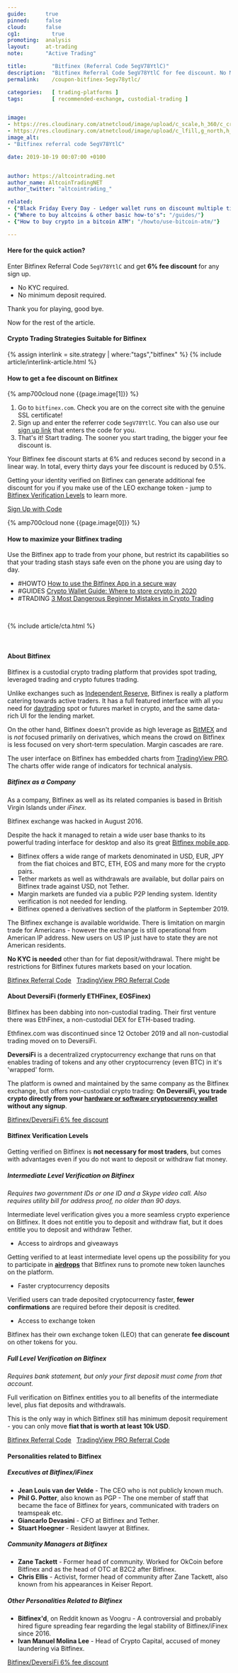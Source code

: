 ```yaml
---
guide:      true
pinned:     false
cloud:      false
cg1:          true
promoting:  analysis
layout:     at-trading
note:       "Active Trading"

title:        "Bitfinex (Referral Code 5egV78YtlC)"
description:  "Bitfinex Referral Code 5egV78YtlC for fee discount. No Minimum Deposit in 2020."
permalink:    /coupon-bitfinex-5egv78ytlc/

categories:   [ trading-platforms ]
tags:         [ recommended-exchange, custodial-trading ]


image:
- https://res.cloudinary.com/atnetcloud/image/upload/c_scale,h_360/c_crop,g_center,h_360,w_700/v1582621901/atnet/var_exchanges/bitfinex-coupon-5egV78YtlC_p2n6ed.jpg
- https://res.cloudinary.com/atnetcloud/image/upload/c_lfill,g_north,h_360,w_700/v1597212056/atnet/_how-to/bitfinex-check-certificate_kckdvn.jpg
image_alt:
- "Bitfinex referral code 5egV78YtlC"

date: 2019-10-19 00:07:00 +0100


author: https://altcointrading.net
author_name: AltcoinTradingNET
author_twitter: "altcointrading_"

related:
- {"Black Friday Every Day - Ledger wallet runs on discount multiple times a year!": "/blackfriday/"}
- {"Where to buy altcoins & other basic how-to's": "/guides/"}
- {"How to buy crypto in a bitcoin ATM": "/howto/use-bitcoin-atm/"}

---
```


#### Here for the quick action?

Enter Bitfinex Referral Code `5egV78YtlC` and get **6% fee discount** for any sign up.

* No KYC required.
* No minimum deposit required.

Thank you for playing, good bye.

Now for the rest of the article.

#### Crypto Trading Strategies Suitable for Bitfinex

{% assign interlink = site.strategy | where:"tags","bitfinex" %}
{% include article/interlink-article.html %}

#### How to get a fee discount on Bitfinex

{% amp700cloud none {{page.image[1]}} %}

1. Go to `bitfinex.com`. Check you are on the correct site with the genuine SSL certificate!
2. Sign up and enter the referrer code `5egV78YtlC`. You can also use our [sign up link](http://bit.ly/the-cat-mouse-game) that enters the code for you.
3. That's it! Start trading. The sooner you start trading, the bigger your fee discount is.

Your Bitfinex fee discount starts at 6% and reduces second by second in a linear way. In total, every thirty days your fee discount is reduced by 0.5%.

Getting your identity verified on Bitfinex can generate additional fee discount for you if you make use of the LEO exchange token - jump to [Bitfinex Verification Levels](#bitfinex-verification-levels) to learn more.

<a rel="nofollow" href="http://bit.ly/the-cat-mouse-game" class="button">Sign Up with Code</a>

{% amp700cloud none {{page.image[0]}} %}


#### How to maximize your Bitfinex trading

Use the Bitfinex app to trade from your phone, but restrict its capabilities so that your trading stash stays safe even on the phone you are using day to day.

<ul class="popular">
  <li class="popular-item">
    #HOWTO <a href="/bitfinex-app/">How to use the Bitfinex App in a secure way</a>
  </li>
  <li class="popular-item">
    #GUIDES <a href="/altcoin-wallets/">Crypto Wallet Guide: Where to store crypto in 2020</a>
  </li>
  <li class="popular-item">
    #TRADING <a href="/3-dangerous-mistakes-crypto-beginners/">3 Most Dangerous Beginner Mistakes in Crypto Trading</a>
  </li>
</ul>

&nbsp;

{% include article/cta.html %}

&nbsp;

#### About Bitfinex

Bitfinex is a custodial crypto trading platform that provides spot trading, leveraged trading and crypto futures trading.

Unlike exchanges such as [Independent Reserve](/coupon-independent-reserve/), Bitfinex is really a platform catering towards active traders. It has a full featured interface with all you need for [daytrading](/daytrading/) spot or futures market in crypto, and the same data-rich UI for the lending market.

On the other hand, Bitfinex doesn't provide as high leverage as [BitMEX](/coupon-bitmex-iyqb44/) and is *not* focused primarily on derivatives, which means the crowd on Bitfinex is less focused on very short-term speculation. Margin cascades are rare.

The user interface on Bitfinex has embedded charts from [TradingView PRO](https://bit.ly/at-tvd-btcusd). The charts offer wide range of indicators for technical analysis.

##### Bitfinex as a Company

As a company, Bitfinex as well as its related companies is based in British Virgin Islands under *iFinex*.

Bitfinex exchange was hacked in August 2016.

Despite the hack it managed to retain a wide user base thanks to its powerful trading interface for desktop and also its great [Bitfinex mobile app](/bitfinex-app/).

* Bitfinex offers a wide range of markets denominated in USD, EUR, JPY from the fiat choices and BTC, ETH, EOS and many more for the crypto pairs.
* Tether markets as well as withdrawals are available, but dollar pairs on Bitfinex trade against USD, not Tether.
* Margin markets are funded via a public P2P lending system. Identity verification is not needed for lending.
* Bitfinex opened a derivatives section of the platform in September 2019.

The Bitfinex exchange is available worldwide. There is limitation on margin trade for Americans - however the exchange is still operational from American IP address. New users on US IP just have to state they are not American residents.

**No KYC is needed** other than for fiat deposit/withdrawal. There might be restrictions for Bitfinex futures markets based on your location.

<a rel="nofollow" href="http://bit.ly/the-cat-mouse-game" class="button">Bitfinex Referral Code</a> &nbsp; <a rel="nofollow" href="https://bit.ly/at-tvd-btcusd" class="button">TradingView PRO Referral Code</a>

<div id="deversifi"></div>

#### About DeversiFi (formerly ETHFinex, EOSFinex)

Bitfinex has been dabbing into non-custodial trading. Their first venture there was EthFinex, a non-custodial DEX for ETH-based trading.

Ethfinex.com was discontinued since 12 October 2019 and all non-custodial trading moved on to DeversiFi.

**DeversiFi** is a decentralized cryptocurrency exchange that runs on that enables trading of tokens and any other cryptocurrency (even BTC) in it's 'wrapped' form.

The platform is owned and maintained by the same company as the Bitfinex exchange, but offers non-custodial crypto trading: **On DeversiFi, you trade crypto directly from your [hardware or software cryptocurrency wallet](/altcoin-wallets/) without any signup**.

<a rel="nofollow" href="http://bit.ly/the-cat-mouse-game" class="button">Bitfinex/DeversiFi 6% fee discount</a>

#### Bitfinex Verification Levels

Getting verified on Bitfinex is **not necessary for most traders**, but comes with advantages even if you do not want to deposit or withdraw fiat money.

##### Intermediate Level Verification on Bitfinex

*Requires two government IDs or one ID and a Skype video call. Also requires utility bill for address proof, no older than 90 days.*

Intermediate level verification gives you a more seamless crypto experience on Bitfinex. It does not entitle you to deposit and withdraw fiat, but it does entitle you to deposit and withdraw Tether.

* Access to airdrops and giveaways

Getting verified to at least intermediate level opens up the possibility for you to participate in **[airdrops](/airdrops/)** that Bitfinex runs to promote new token launches on the platform.

* Faster cryptocurrency deposits

Verified users can trade deposited cryptocurrency faster, **fewer confirmations** are required before their deposit is credited.

* Access to exchange token

Bitfinex has their own exchange token (LEO) that can generate **fee discount** on other tokens for you.

##### Full Level Verification on Bitfinex

*Requires bank statement, but only your first deposit must come from that account.*

Full verification on Bitfinex entitles you to all benefits of the intermediate level, plus fiat deposits and withdrawals.

This is the only way in which Bitfinex still has minimum deposit requirement - you can only move **fiat that is worth at least 10k USD**.

<a rel="nofollow" href="http://bit.ly/the-cat-mouse-game" class="button">Bitfinex Referral Code</a> &nbsp; <a rel="nofollow" href="https://bit.ly/at-tvd-btcusd" class="button">TradingView PRO Referral Code</a>


#### Personalities related to Bitfinex

##### Executives at Bitfinex/iFinex

* **Jean Louis van der Velde** - The CEO who is not publicly known much.
* **Phil G. Potter**, also known as PGP - The one member of staff that became the face of Bitfinex for years, communicated with traders on teamspeak etc.
* **Giancarlo Devasini** - CFO at Bitfinex and Tether.
* **Stuart Hoegner** - Resident lawyer at Bitfinex.

##### Community Managers at Bitfinex

* **Zane Tackett** - Former head of community. Worked for OkCoin before Bitfinex and as the head of OTC at B2C2 after Bitfinex.
* **Chris Ellis** - Activist, former head of community after Zane Tackett, also known from his appearances in Keiser Report.

##### Other Personalities Related to Bitfinex

* **Bitfinex'd**, on Reddit known as Voogru - A controversial and probably hired figure spreading fear regarding the legal stability of Bitfinex/iFinex since 2016.
* **Ivan Manuel Molina Lee** - Head of Crypto Capital, accused of money laundering via Bitfinex.

<a rel="nofollow" href="http://bit.ly/the-cat-mouse-game" class="button">Bitfinex/DeversiFi 6% fee discount</a>
